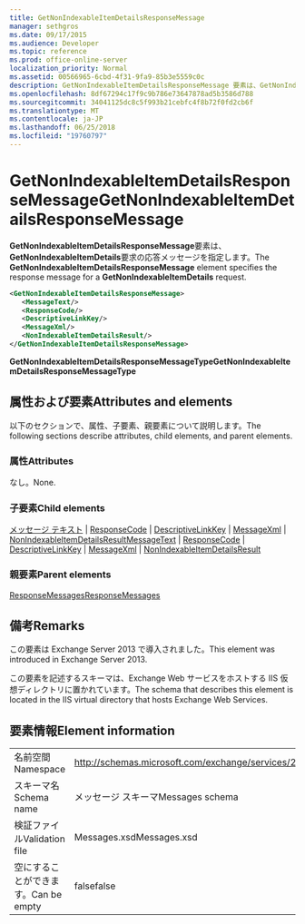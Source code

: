 ```yaml
---
title: GetNonIndexableItemDetailsResponseMessage
manager: sethgros
ms.date: 09/17/2015
ms.audience: Developer
ms.topic: reference
ms.prod: office-online-server
localization_priority: Normal
ms.assetid: 00566965-6cbd-4f31-9fa9-85b3e5559c0c
description: GetNonIndexableItemDetailsResponseMessage 要素は、GetNonIndexableItemDetails 要求の応答メッセージを指定します。
ms.openlocfilehash: 8df67294c17f9c9b786e73647878ad5b3586d788
ms.sourcegitcommit: 34041125dc8c5f993b21cebfc4f8b72f0fd2cb6f
ms.translationtype: MT
ms.contentlocale: ja-JP
ms.lasthandoff: 06/25/2018
ms.locfileid: "19760797"
---
```

# <a name="getnonindexableitemdetailsresponsemessage"></a><span data-ttu-id="20b61-103">GetNonIndexableItemDetailsResponseMessage</span><span class="sxs-lookup"><span data-stu-id="20b61-103">GetNonIndexableItemDetailsResponseMessage</span></span>

<span data-ttu-id="20b61-104">**GetNonIndexableItemDetailsResponseMessage**要素は、 **GetNonIndexableItemDetails**要求の応答メッセージを指定します。</span><span class="sxs-lookup"><span data-stu-id="20b61-104">The **GetNonIndexableItemDetailsResponseMessage** element specifies the response message for a **GetNonIndexableItemDetails** request.</span></span> 
  
```XML
<GetNonIndexableItemDetailsResponseMessage>
   <MessageText/>
   <ResponseCode/>
   <DescriptiveLinkKey/>
   <MessageXml/>
   <NonIndexableItemDetailsResult/>
</GetNonIndexableItemDetailsResponseMessage>
```

 <span data-ttu-id="20b61-105">**GetNonIndexableItemDetailsResponseMessageType**</span><span class="sxs-lookup"><span data-stu-id="20b61-105">**GetNonIndexableItemDetailsResponseMessageType**</span></span>
## <a name="attributes-and-elements"></a><span data-ttu-id="20b61-106">属性および要素</span><span class="sxs-lookup"><span data-stu-id="20b61-106">Attributes and elements</span></span>

<span data-ttu-id="20b61-107">以下のセクションで、属性、子要素、親要素について説明します。</span><span class="sxs-lookup"><span data-stu-id="20b61-107">The following sections describe attributes, child elements, and parent elements.</span></span>
  
### <a name="attributes"></a><span data-ttu-id="20b61-108">属性</span><span class="sxs-lookup"><span data-stu-id="20b61-108">Attributes</span></span>

<span data-ttu-id="20b61-109">なし。</span><span class="sxs-lookup"><span data-stu-id="20b61-109">None.</span></span>
  
### <a name="child-elements"></a><span data-ttu-id="20b61-110">子要素</span><span class="sxs-lookup"><span data-stu-id="20b61-110">Child elements</span></span>

<span data-ttu-id="20b61-111">[メッセージ テキスト](messagetext.md) | [ResponseCode](responsecode.md) | [DescriptiveLinkKey](descriptivelinkkey.md) | [MessageXml](messagexml.md) | [NonIndexableItemDetailsResult](nonindexableitemdetailsresult.md)</span><span class="sxs-lookup"><span data-stu-id="20b61-111">[MessageText](messagetext.md) | [ResponseCode](responsecode.md) | [DescriptiveLinkKey](descriptivelinkkey.md) | [MessageXml](messagexml.md) | [NonIndexableItemDetailsResult](nonindexableitemdetailsresult.md)</span></span>
  
### <a name="parent-elements"></a><span data-ttu-id="20b61-112">親要素</span><span class="sxs-lookup"><span data-stu-id="20b61-112">Parent elements</span></span>

[<span data-ttu-id="20b61-113">ResponseMessages</span><span class="sxs-lookup"><span data-stu-id="20b61-113">ResponseMessages</span></span>](responsemessages.md)
  
## <a name="remarks"></a><span data-ttu-id="20b61-114">備考</span><span class="sxs-lookup"><span data-stu-id="20b61-114">Remarks</span></span>

<span data-ttu-id="20b61-115">この要素は Exchange Server 2013 で導入されました。</span><span class="sxs-lookup"><span data-stu-id="20b61-115">This element was introduced in Exchange Server 2013.</span></span>
  
<span data-ttu-id="20b61-116">この要素を記述するスキーマは、Exchange Web サービスをホストする IIS 仮想ディレクトリに置かれています。</span><span class="sxs-lookup"><span data-stu-id="20b61-116">The schema that describes this element is located in the IIS virtual directory that hosts Exchange Web Services.</span></span>
  
## <a name="element-information"></a><span data-ttu-id="20b61-117">要素情報</span><span class="sxs-lookup"><span data-stu-id="20b61-117">Element information</span></span>

|||
|:-----|:-----|
|<span data-ttu-id="20b61-118">名前空間</span><span class="sxs-lookup"><span data-stu-id="20b61-118">Namespace</span></span>  <br/> |http://schemas.microsoft.com/exchange/services/2006/messages  <br/> |
|<span data-ttu-id="20b61-119">スキーマ名</span><span class="sxs-lookup"><span data-stu-id="20b61-119">Schema name</span></span>  <br/> |<span data-ttu-id="20b61-120">メッセージ スキーマ</span><span class="sxs-lookup"><span data-stu-id="20b61-120">Messages schema</span></span>  <br/> |
|<span data-ttu-id="20b61-121">検証ファイル</span><span class="sxs-lookup"><span data-stu-id="20b61-121">Validation file</span></span>  <br/> |<span data-ttu-id="20b61-122">Messages.xsd</span><span class="sxs-lookup"><span data-stu-id="20b61-122">Messages.xsd</span></span>  <br/> |
|<span data-ttu-id="20b61-123">空にすることができます。</span><span class="sxs-lookup"><span data-stu-id="20b61-123">Can be empty</span></span>  <br/> |<span data-ttu-id="20b61-124">false</span><span class="sxs-lookup"><span data-stu-id="20b61-124">false</span></span>  <br/> |
   

